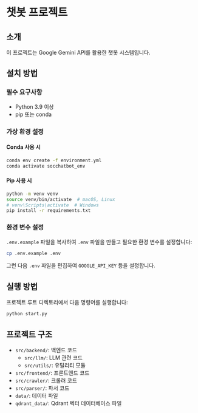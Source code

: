 # 챗봇 프로젝트

## 소개
이 프로젝트는 Google Gemini API를 활용한 챗봇 시스템입니다.

## 설치 방법

### 필수 요구사항
- Python 3.9 이상
- pip 또는 conda

### 가상 환경 설정

#### Conda 사용 시
```bash
conda env create -f environment.yml
conda activate socchatbot_env
```

#### Pip 사용 시
```bash
python -m venv venv
source venv/bin/activate  # macOS, Linux
# venv\Scripts\activate  # Windows
pip install -r requirements.txt
```

### 환경 변수 설정
`.env.example` 파일을 복사하여 `.env` 파일을 만들고 필요한 환경 변수를 설정합니다:
```bash
cp .env.example .env
```
그런 다음 `.env` 파일을 편집하여 `GOOGLE_API_KEY` 등을 설정합니다.

## 실행 방법
프로젝트 루트 디렉토리에서 다음 명령어를 실행합니다:
```bash
python start.py
```

## 프로젝트 구조
- `src/backend/`: 백엔드 코드
  - `src/llm/`: LLM 관련 코드
  - `src/utils/`: 유틸리티 모듈
- `src/frontend/`: 프론트엔드 코드
- `src/crawler/`: 크롤러 코드
- `src/parser/`: 파서 코드
- `data/`: 데이터 파일
- `qdrant_data/`: Qdrant 벡터 데이터베이스 파일
